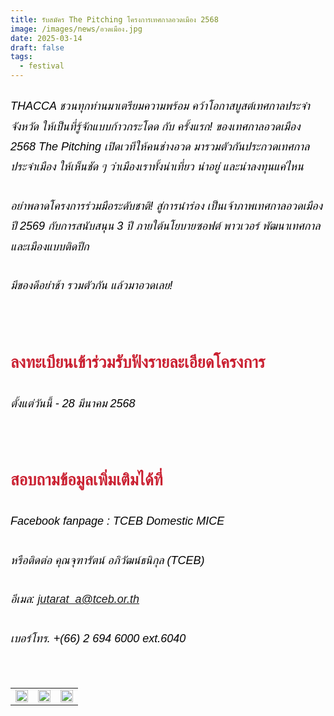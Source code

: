 ```yaml
---
title: รับสมัคร The Pitching โครงการเทศกาลอวดเมือง 2568
image: /images/news/อวดเมือง.jpg
date: 2025-03-14
draft: false
tags:
  - festival
---
```

<style>
    body {
        color: black;
    }

    h3 {
        color: #ca2031;
        font-family: "IBM Plex Sans Thai", sans-serif;
        font-weight: bold;
        font-size: 26px;
        line-height: 1.8;
    }

    h4 {
        color: black;
        font-family: "IBM Plex Sans Thai", sans-serif;
        font-weight: bold;
        font-size: 20px;
        line-height: 1.8;
    }

h5 {
        color: black;
        font-family: "sarabun", sans-serif;
        font-weight: lighter;
        font-size: 18px;
        line-height: 1.8;
    }
</style>

##### THACCA ชวนทุกท่านมาเตรียมความพร้อม คว้าโอกาสบูสต์เทศกาลประจำจังหวัด ให้เป็นที่รู้จักแบบก้าวกระโดด กับ ครั้งแรก! ของเทศกาลอวดเมือง 2568 The Pitching เปิดเวทีให้คนช่างอวด มารวมตัวกันประกวดเทศกาลประจำเมือง ให้เห็นชัด ๆ ว่าเมืองเราทั้งน่าเที่ยว น่าอยู่ และน่าลงทุนแค่ไหน

##### อย่าพลาดโครงการร่วมมือระดับชาติ! สู่การนำร่อง เป็นเจ้าภาพเทศกาลอวดเมืองปี 2569 กับการสนับสนุน 3 ปี ภายใต้นโยบายซอฟต์ พาวเวอร์ พัฒนาเทศกาล และเมืองแบบติดปีก

##### มีของดีอย่าช้า รวมตัวกัน แล้วมาอวดเลย!

<p><br></p>

### ลงทะเบียนเข้าร่วมรับฟังรายละเอียดโครงการ

##### ตั้งแต่วันนี้ - 28 มีนาคม 2568

<p><br></p>

### สอบถามข้อมูลเพิ่มเติมได้ที่ 

##### Facebook fanpage : TCEB Domestic MICE

##### หรือติดต่อ คุณจุฑารัตน์ อภิวัฒน์ธนิกุล (TCEB)

##### อีเมล: jutarat_a@tceb.or.th

##### เบอร์โทร. +(66) 2 694 6000 ext.6040

<p><br></p>
<table style="width: 100%; border-collapse: collapse; border: 0px solid rgb(255, 255, 255);">
    <tbody>
        <tr>
            <td style="width: 33.3333%; border: 0px solid rgb(255, 255, 255);"><img src="/images/copy-of-fb_post3.jpg" style="width: 100%;object-fit;"><br></td>
            <td style="width: 33.3333%; border: 0px solid rgb(255, 255, 255);"><img src="/images/copy-of-fb_post1.png" style="width: 100%;object-fit;"><br></td>
            <td style="width: 33.3333%; border: 0px solid rgb(255, 255, 255);"><img src="/images/copy-of-fb_post2.jpg" style="width: 100%;object-fit;"><br></td>
        </tr> </tr>
    </tbody>
</table>

<p><br></p>
